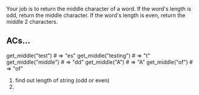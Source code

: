 Your job is to return the middle character of a word.
If the word's length is odd, return the middle character.
If the word's length is even, return the middle 2 characters.

ACs...
------

get_middle("test") # => "es"
get_middle("testing") # => "t"
get_middle("middle") # => "dd"
get_middle("A") # => "A"
get_middle("of") # => "of"

1. find out length of string (odd or even)
2. 